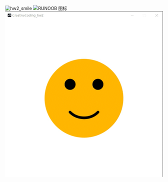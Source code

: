 ![hw2_smile](https://user-images.githubusercontent.com/71808245/140768301-e78d441b-9243-4234-95f9-1e9427671c5d.png)
![RUNOOB 图标](http://static.runoob.com/images/runoob-logo.png)
![R 1](https://github.com/dataiyang6/518030910258-Yuliangchun/blob/main/test/hw2_smile.gif)
